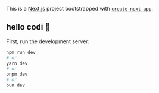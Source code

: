 This is a [Next.js](https://nextjs.org) project bootstrapped with [`create-next-app`](https://nextjs.org/docs/pages/api-reference/create-next-app).

## hello codi 👋

First, run the development server:

```bash
npm run dev
# or
yarn dev
# or
pnpm dev
# or
bun dev
```
